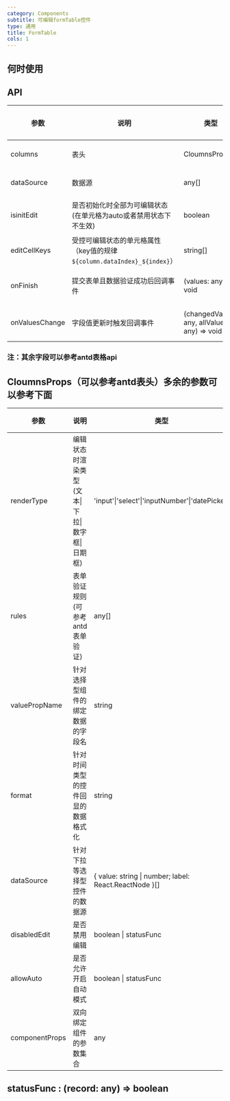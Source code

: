 ```yaml
---
category: Components
subtitle: 可编辑formTable控件
type: 通用
title: FormTable
cols: 1
---
```


## 何时使用

## API

| 参数 | 说明 | 类型 | 默认值 | 版本 |
| --- | --- | --- | --- | --- |
| columns | 表头 | CloumnsProps | --- | --- |
| dataSource | 数据源 | any[] | --- | --- |
| isinitEdit | 是否初始化时全部为可编辑状态(在单元格为auto或者禁用状态下不生效) | boolean | ---- | --- |
| editCellKeys | 受控可编辑状态的单元格属性（key值的规律`${column.dataIndex}_${index}`） | string[] | --- | --- |
| onFinish |  提交表单且数据验证成功后回调事件 | (values: any) => void | ---- | --- |
| onValuesChange |  字段值更新时触发回调事件 | (changedValues: any, allValues: any) => void | ---- | --- |

### 注：其余字段可以参考antd表格api

## CloumnsProps（可以参考antd表头）多余的参数可以参考下面

| 参数 | 说明 | 类型 | 默认值 | 版本 |
| --- | --- | --- | --- | --- |
| renderType | 编辑状态时渲染类型(文本\|下拉\|数字框\|日期框) |'input'\|'select'\|'inputNumber'\|'datePicker'| 'input' | --- |
| rules | 表单验证规则(可参考antd表单验证) | any[] | --- | --- |
| valuePropName | 针对选择型组件的绑定数据的字段名 | string | ---- | --- |
| format | 针对时间类型的控件回显的数据格式化 | string | ---- | --- |
| dataSource | 针对下拉等选择型控件的数据源 | { value: string \| number; label: React.ReactNode }[] | --- | --- |
| disabledEdit |  是否禁用编辑 | boolean \| statusFunc | ---- | --- |
| allowAuto |  是否允许开启自动模式 | boolean \| statusFunc | ---- | --- |
| componentProps |  双向绑定组件的参数集合 | any | ---- | --- |

## statusFunc : (record: any) => boolean
